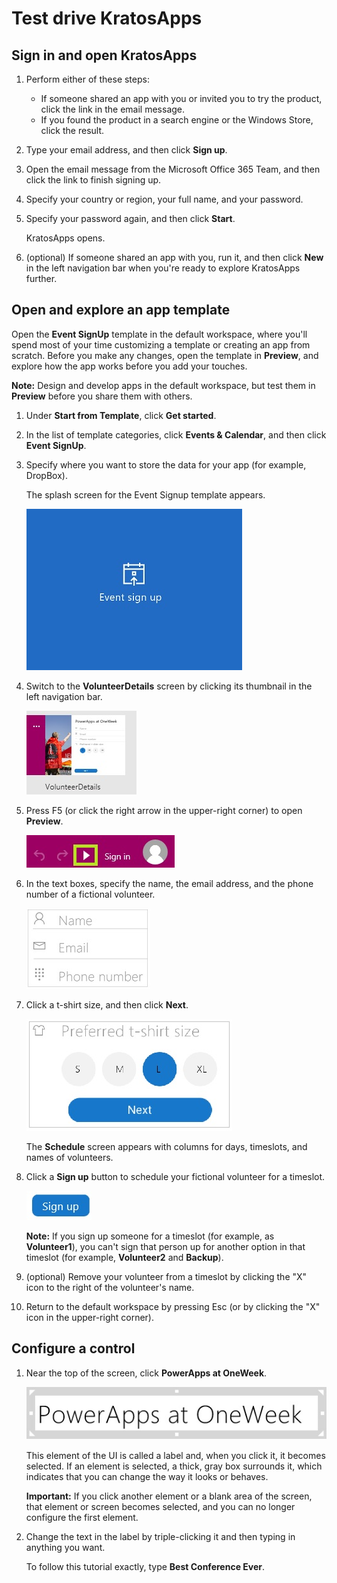 <properties
	pageTitle="Test drive KratosApps"
	description=""
	services="kratosapps"
	authors="AFTOwen"
 />

# Test drive KratosApps

## Sign in and open KratosApps ##
1. Perform either of these steps:
	- If someone shared an app with you or invited you to try the product, click the link in the email message.
	- If you found the product in a search engine or the Windows Store, click the result.
1. Type your email address, and then click **Sign up**.
1. Open the email message from the Microsoft Office 365 Team, and then click the link to finish signing up.
1. Specify your country or region, your full name, and your password.
1. Specify your password again, and then click **Start**.

	KratosApps opens.

1. (optional) If someone shared an app with you, run it, and then click **New** in the left navigation bar when you're ready to explore KratosApps further.

## Open and explore an app template ##
Open the **Event SignUp** template in the default workspace, where you'll spend most of your time customizing a template or creating an app from scratch. Before you make any changes, open the template in **Preview**, and explore how the app works before you add your touches.

**Note:** Design and develop apps in the default workspace, but test them in **Preview** before you share them with others.

1. Under **Start from Template**, click **Get started**.
1. In the list of template categories, click **Events & Calendar**, and then click **Event SignUp**.
1. Specify where you want to store the data for your app (for example, DropBox).

	The splash screen for the Event Signup template appears.

	![Splash screen for the Event Signup template](./media/get-started-test-drive/splash-screen.jpg)

1. Switch to the **VolunteerDetails** screen by clicking its thumbnail in the left navigation bar.

	![Thumbnail for the VolunteerDetails screen](./media/get-started-test-drive/vdetails-thumbnail.jpg)

1. Press F5 (or click the right arrow in the upper-right corner) to open **Preview**.

	![Button to open Preview](./media/get-started-test-drive/preview-button.jpg)

1. In the text boxes, specify the name, the email address, and the phone number of a fictional volunteer.

	![Text boxes to specify the name, the email address, and the phone number of a volunteer](./media/get-started-test-drive/enter-vdata.jpg)

1. Click a t-shirt size, and then click **Next**.

	![Options for specifying a t-shirt size and a Next button](./media/get-started-test-drive/tshirt-size.jpg)

	The **Schedule** screen appears with columns for days, timeslots, and names of volunteers.
1. Click a **Sign up** button to schedule your fictional volunteer for a timeslot.

	![Button for signing up a volunteer for a particular timeslot](./media/get-started-test-drive/signup-button.jpg)

	**Note:** If you sign up someone for a timeslot (for example, as **Volunteer1**), you can't sign that person up for another option in that timeslot (for example, **Volunteer2** and **Backup**).

1. (optional) Remove your volunteer from a timeslot by clicking the "X" icon to the right of the volunteer's name.
1. Return to the default workspace by pressing Esc (or by clicking the "X" icon in the upper-right corner).

## Configure a control ##
1.  Near the top of the screen, click **PowerApps at OneWeek**.

	![A label surrounded by a selection box](./media/get-started-test-drive/selected-label.jpg)

	This element of the UI is called a label and, when you click it, it becomes selected. If an element is selected, a thick, gray box surrounds it, which indicates that you can change the way it looks or behaves.

	**Important:** If you click another element or a blank area of the screen, that element or screen becomes selected, and you can no longer configure the first element.

1. Change the text in the label by triple-clicking it and then typing in anything you want.

	To follow this tutorial exactly, type **Best Conference Ever**.